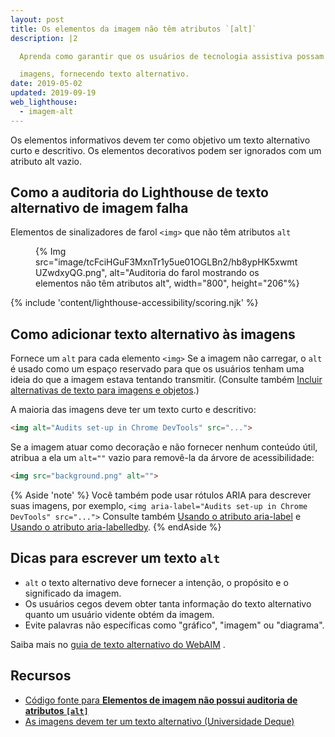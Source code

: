 ```yaml
---
layout: post
title: Os elementos da imagem não têm atributos `[alt]`
description: |2

  Aprenda como garantir que os usuários de tecnologia assistiva possam acessar o seu

  imagens, fornecendo texto alternativo.
date: 2019-05-02
updated: 2019-09-19
web_lighthouse:
  - imagem-alt
---
```


Os elementos informativos devem ter como objetivo um texto alternativo curto e descritivo. Os elementos decorativos podem ser ignorados com um atributo alt vazio.

## Como a auditoria do Lighthouse de texto alternativo de imagem falha

Elementos de sinalizadores de farol `<img>` que não têm atributos `alt`

<figure>{% Img src="image/tcFciHGuF3MxnTr1y5ue01OGLBn2/hb8ypHK5xwmtUZwdxyQG.png", alt="Auditoria do farol mostrando<img> os elementos não têm atributos alt", width="800", height="206"%}</figure>

{% include 'content/lighthouse-accessibility/scoring.njk' %}

## Como adicionar texto alternativo às imagens

Fornece um `alt` para cada elemento `<img>` Se a imagem não carregar, o `alt` é usado como um espaço reservado para que os usuários tenham uma ideia do que a imagem estava tentando transmitir. (Consulte também [Incluir alternativas de texto para imagens e objetos](/labels-and-text-alternatives#include-text-alternatives-for-images-and-objects).)

A maioria das imagens deve ter um texto curto e descritivo:

```html
<img alt="Audits set-up in Chrome DevTools" src="...">
```

Se a imagem atuar como decoração e não fornecer nenhum conteúdo útil, atribua a ela um `alt=""` vazio para removê-la da árvore de acessibilidade:

```html
<img src="background.png" alt="">
```

{% Aside 'note' %} Você também pode usar rótulos ARIA para descrever suas imagens, por exemplo, `<img aria-label="Audits set-up in Chrome DevTools" src="...">` Consulte também [Usando o atributo aria-label](https://developer.mozilla.org/docs/Web/Accessibility/ARIA/ARIA_Techniques/Using_the_aria-label_attribute) e [Usando o atributo aria-labelledby](https://developer.mozilla.org/docs/Web/Accessibility/ARIA/ARIA_Techniques/Using_the_aria-labelledby_attribute). {% endAside %}

## Dicas para escrever um texto `alt`

- `alt` o texto alternativo deve fornecer a intenção, o propósito e o significado da imagem.
- Os usuários cegos devem obter tanta informação do texto alternativo quanto um usuário vidente obtém da imagem.
- Evite palavras não específicas como "gráfico", "imagem" ou "diagrama".

Saiba mais no [guia de texto alternativo do WebAIM](https://webaim.org/techniques/alttext/) .

## Recursos

- [Código fonte para **Elementos de imagem não possui auditoria de atributos `[alt]`**](https://github.com/GoogleChrome/lighthouse/blob/master/lighthouse-core/audits/accessibility/image-alt.js)
- [As imagens devem ter um texto alternativo (Universidade Deque)](https://dequeuniversity.com/rules/axe/3.3/image-alt)
